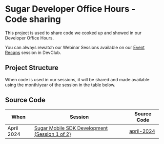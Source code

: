 # Sugar Developer Office Hours - Code sharing
This project is used to share code we cooked up and showed in our Developer Office Hours.

You can always rewatch our Webinar Sessions available on our [Event Recaps](https://sugarclub.sugarcrm.com/dev-club/m/event-recaps) session in DevClub.

## Project Structure
When code is used in our sessions, it will be shared and made available using the month/year of the session in the table below.

## Source Code

| When        | Session|   Source Code |
-----------------|--------|--------|
| April 2024  | [Sugar Mobile SDK Development (Session 1 of 2)](https://sugarclub.sugarcrm.com/dev-club/m/event-recaps/2746)| [april-2024](./april-2024/)|